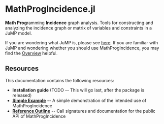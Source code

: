 # MathProgIncidence.jl
**Math Prog**ramming **Incidence** graph analysis. Tools for constructing and
analyzing the incidence graph or matrix of variables and constraints in a JuMP
model.

If you are wondering what JuMP is, please see
[here](https://jump.dev/JuMP.jl/stable/).
If you are familiar with JuMP and wondering whether you
should use MathProgIncidence, you may find the [Overview](@ref) helpful.

## Resources
This documentation contains the following resources:
- **Installation guide** (TODO -- This will go last, after the package is
  released)
- **[Simple Example](@ref)** -- A simple demonstration of the intended use of
  MathProgIncidence
- **[Reference Outline](@ref)** -- Call signatures and documentation for the public API of
  MathProgIncidence
